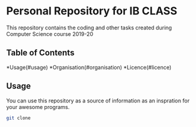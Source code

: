 Personal Repository for IB CLASS
================================

This repository contains the coding and other tasks created during Computer Science course 2019-20

Table of Contents
------------------
  *Usage(#usage)
  *Organisation(#organisation)
  *Licence(#licence)
  
 Usage
 ----------------
 You can use this repository as a source of information as an inspration for your awesome programs.
 ```sh
 git clone
 ```
